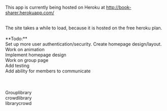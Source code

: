 This app is currently being hosted on Heroku at
http://book-sharer.herokuapp.com/

<br />
The site takes a while to load, because it is hosted on the free
heroku plan.

<br />
<br />
**Todo:** <br />
Set up more user authentication/security.
Create homepage design/layout.<br />
Work on animation <br />
Implement homepage design <br />
Work on group page <br />
Add testing<br />
Add ability for members to communicate<br />


<br />
<br />
<br />
Grouplibrary<br />
crowdlibrary<br />
librarycrowd<br />
